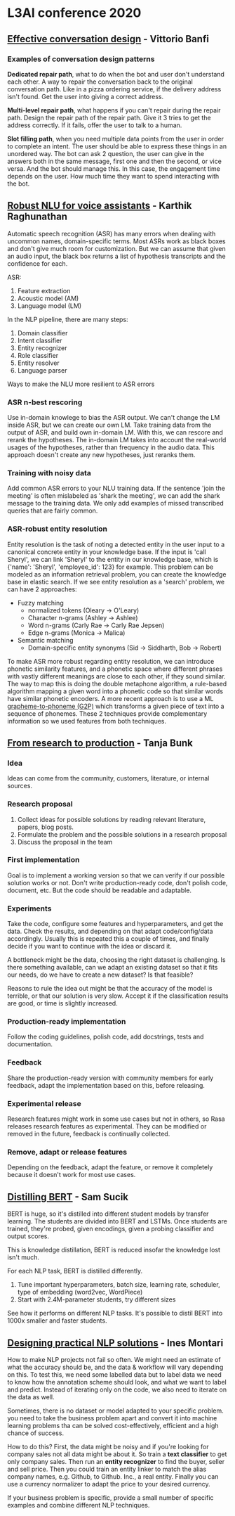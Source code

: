 # L3AI conference 2020

## [Effective conversation design](https://www.youtube.com/watch?v=TCRRvDRln0U) - Vittorio Banfi

### Examples of conversation design patterns

**Dedicated repair path**, what to do when the bot and user don't understand each other. A way to repair the conversation back to the original conversation path. Like in a pizza ordering service, if the delivery address isn't found. Get the user into giving a correct address.

**Multi-level repair path**, what happens if you can't repair during the repair path. Design the repair path of the repair path. Give it 3 tries to get the address correctly. If it fails, offer the user to talk to a human.

**Slot filling path**, when you need multiple data points from the user in order to complete an intent. The user should be able to express these things in an unordered way. The bot can ask 2 question, the user can give in the answers both in the same message, first one and then the second, or vice versa. And the bot should manage this. In this case, the engagement time depends on the user. How much time they want to spend interacting with the bot.

## [Robust NLU for voice assistants](https://www.youtube.com/watch?v=DYgANb2wCuM) - Karthik Raghunathan

Automatic speech recognition (ASR) has many errors when dealing with uncommon names, domain-specific terms. Most ASRs work as black boxes and don't give much room for customization. But we can assume that given an audio input, the black box returns a list of hypothesis transcripts and the confidence for each.

ASR:

1. Feature extraction
2. Acoustic model (AM)
3. Language model (LM)

In the NLP pipeline, there are many steps:

1. Domain classifier
2. Intent classifier
3. Entity recognizer
4. Role classifier
5. Entity resolver
6. Language parser

Ways to make the NLU more resilient to ASR errors

### ASR n-best rescoring

Use in-domain knowlege to bias the ASR output. We can't change the LM inside ASR, but we can create our own LM. Take training data from the output of ASR, and build own in-domain LM. With this, we can rescore and rerank the hypotheses. The in-domain LM takes into account the real-world usages of the hypotheses, rather than frequency in the audio data. This approach doesn't create any new hypotheses, just reranks them.

### Training with noisy data

Add common ASR errors to your NLU training data. If the sentence 'join the meeting' is often mislabeled as 'shark the meeting', we can add the shark message to the training data. We only add examples of missed transcribed queries that are fairly common.

### ASR-robust entity resolution

Entity resolution is the task of noting a detected entity in the user input to a canonical concrete entity in your knowledge base. If the input is 'call Sheryl', we can link 'Sheryl' to the entity in our knowledge base, which is {'name': 'Sheryl', 'employee_id': 123} for example. This problem can be modeled as an information retrieval problem, you can create the knowledge base in elastic search. If we see entity resolution as a 'search' problem, we can have 2 approaches:

* Fuzzy matching
    - normalized tokens (Oleary -> O'Leary)
    - Character n-grams (Ashley -> Ashlee)
    - Word n-grams (Carly Rae -> Carly Rae Jepsen)
    - Edge n-grams (Monica -> Malica)
* Semantic matching
    - Domain-specific entity synonyms (Sid -> Siddharth, Bob -> Robert)

To make ASR more robust regarding entity resolution, we can introduce phonetic similarity features, and a phonetic space where different phrases with vastly different meanings are close to each other, if they sound similar. The way to map this is doing the double metaphone algorithm, a rule-based algorithm mapping a given word into a phonetic code so that similar words have similar phonetic encoders. A more recent approach is to use a ML [grapheme-to-phoneme (G2P)](https://www.github.com/cmusphinx/g2p-seq2seq) which transforms a given piece of text into a sequence of phonemes. These 2 techniques provide complementary information so we used features from both techniques.

## [From research to production](https://www.youtube.com/watch?v=5_lRfLFjfEs) - Tanja Bunk

### Idea

Ideas can come from the community, customers, literature, or internal sources.

### Research proposal

1. Collect ideas for possible solutions by reading relevant literature, papers, blog posts.
2. Formulate the problem and the possible solutions in a research proposal
3. Discuss the proposal in the team

### First implementation

Goal is to implement a working version so that we can verify if our possible solution works or not. Don't write production-ready code, don't polish code, document, etc. But the code should be readable and adaptable.

### Experiments

Take the code, configure some features and hyperparameters, and get the data. Check the results, and depending on that adapt code/config/data accordingly. Usually this is repeated this a couple of times, and finally decide if you want to continue with the idea or discard it.

A bottleneck might be the data, choosing the right dataset is challenging. Is there something available, can we adapt an existing dataset so that it fits our needs, do we have to create a new dataset? Is that feasible?

Reasons to rule the idea out might be that the accuracy of the model is terrible, or that our solution is very slow. Accept it if the classification results are good, or time is slightly increased.

### Production-ready implementation

Follow the coding guidelines, polish code, add docstrings, tests and documentation.

### Feedback

Share the production-ready version with community members for early feedback, adapt the implementation based on this, before releasing.

### Experimental release

Research features might work in some use cases but not in others, so Rasa releases research features as experimental. They can be modified or removed in the future, feedback is continually collected.

### Remove, adapt or release features

Depending on the feedback, adapt the feature, or remove it completely because it doesn't work for most use cases.

## [Distilling BERT](https://www.youtube.com/watch?v=Xji8NmL3FvQ) - Sam Sucik

BERT is huge, so it's distilled into different student models by transfer learning. The students are divided into BERT and LSTMs. Once students are trained, they're probed, given encodings, given a probing classifier and output scores.

This is knowledge distillation, BERT is reduced insofar the knowledge lost isn't much.

For each NLP task, BERT is distilled differently.

1. Tune important hyperparameters, batch size, learning rate, scheduler, type of embedding (word2vec, WordPiece)
2. Start with 2.4M-parameter students, try different sizes

See how it performs on different NLP tasks. It's possible to distil BERT into 1000x smaller and faster students.

## [Designing practical NLP solutions](https://www.youtube.com/watch?v=JpkzK58lkmA) - Ines Montari

How to make NLP projects not fail so often. We might need an estimate of what the accuracy should be, and the data & workflow will vary depending on this. To test this, we need some labelled data but to label data we need to know how the annotation scheme should look, and what we want to label and predict. Instead of iterating only on the code, we also need to iterate on the data as well.

Sometimes, there is no dataset or model adapted to your specific problem. you need to take the business problem apart and convert it into machine learning problems tha can be solved cost-effectively, efficient and a high chance of success.

How to do this? First, the data might be noisy and if you're looking for company sales not all data might be about it. So train a **text classifier** to get only company sales. Then run an **entity recognizer** to find the buyer, seller and sell price. Then you could train an entity linker to match the alias company names, e.g. Github, to Github. Inc., a real entity. Finally you can use a currency normalizer to adapt the price to your desired currency.

If your business problem is specific, provide a small number of specific examples and combine different NLP techniques.
